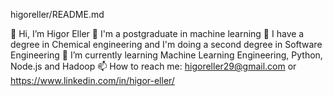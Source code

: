 higoreller/README.md

👋 Hi, I’m Higor Eller
📖 I'm a postgraduate in machine learning
📖 I have a degree in Chemical engineering and I'm doing a second degree in Software Engineering
🌱 I’m currently learning Machine Learning Engineering, Python, Node.js and Hadoop
📫 How to reach me: higoreller29@gmail.com or https://www.linkedin.com/in/higor-eller/

